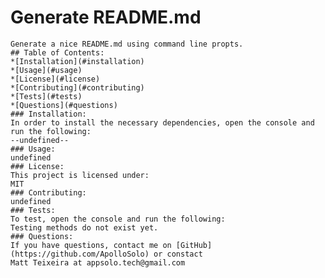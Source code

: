 # Generate README.md
    Generate a nice README.md using command line propts.
    ## Table of Contents:
    *[Installation](#installation)
    *[Usage](#usage)
    *[License](#license)
    *[Contributing](#contributing)
    *[Tests](#tests)
    *[Questions](#questions)
    ### Installation:
    In order to install the necessary dependencies, open the console and run the following:
    --undefined--
    ### Usage:
    undefined
    ### License:
    This project is licensed under:
    MIT
    ### Contributing:
    undefined
    ### Tests:
    To test, open the console and run the following:
    Testing methods do not exist yet.
    ### Questions:
    If you have questions, contact me on [GitHub](https://github.com/ApolloSolo) or constact
    Matt Teixeira at appsolo.tech@gmail.com
    
